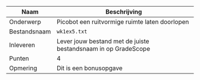 | Naam         | Beschrijving                                                   |
|--------------|----------------------------------------------------------------|
| Onderwerp    | Picobot een ruitvormige ruimte laten doorlopen                 |
| Bestandsnaam | `wk1ex5.txt`                                                   |
| Inleveren    | Lever jouw bestand met de juiste bestandsnaam in op GradeScope |
| Punten       | 4                                                              |
| Opmering     | Dit is een bonusopgave                                         |
